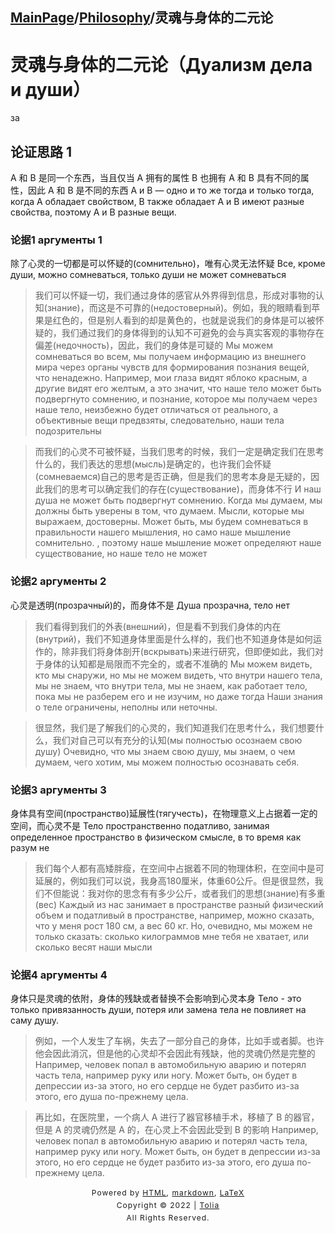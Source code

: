 ## [MainPage](../index.md)/[Philosophy](README.md)/灵魂与身体的二元论

# 灵魂与身体的二元论（Дуализм дела и души）
за
## 论证思路 1 
A 和 B 是同一个东西，当且仅当 A 拥有的属性 B 也拥有
A 和 B 具有不同的属性，因此 A 和 B 是不同的东西
А и В — одно и то же тогда и только тогда, когда А обладает свойством, В также обладает
A и B имеют разные свойства, поэтому A и B разные вещи.


### 论据1 аргументы 1
除了心灵的一切都是可以怀疑的(сомнительно)，唯有心灵无法怀疑
Все, кроме души, можно сомневаться, только души не может сомневаться

> 我们可以怀疑一切，我们通过身体的感官从外界得到信息，形成对事物的认知(знание)，而这是不可靠的(недостоверный)。例如，我的眼睛看到苹果是红色的，但是别人看到的却是黄色的，也就是说我们的身体是可以被怀疑的，我们通过我们的身体得到的认知不可避免的会与真实客观的事物存在偏差(недочность)，因此，我们的身体是可疑的
> Мы можем сомневаться во всем, мы получаем информацию из внешнего мира через органы чувств для формирования познания вещей, что ненадежно. Например, мои глаза видят яблоко красным, а другие видят его желтым, а это значит, что наше тело может быть подвергнуто сомнению, и познание, которое мы получаем через наше тело, неизбежно будет отличаться от реального, а объективные вещи предвзяты, следовательно, наши тела подозрительны

> 而我们的心灵不可被怀疑，当我们思考的时候，我们一定是确定我们在思考什么的，我们表达的思想(мысль)是确定的，也许我们会怀疑(сомневаемся)自己的思考是否正确，但是我们的思考本身是无疑的，因此我们的思考可以确定我们的存在(существование)，而身体不行
> И наш душа не может быть подвергнут сомнению. Когда мы думаем, мы должны быть уверены в том, что думаем. Мысли, которые мы выражаем, достоверны. Может быть, мы будем сомневаться в правильности нашего мышления, но само наше мышление сомнительно. , поэтому наше мышление может определяют наше существование, но наше тело не может

### 论据2 аргументы 2
心灵是透明(прозрачный)的，而身体不是
Душа прозрачна, тело нет
> 我们看得到我们的外表(внешний)，但是看不到我们身体的内在(внутрий)，我们不知道身体里面是什么样的，我们也不知道身体是如何运作的，除非我们将身体剖开(вскрывать)来进行研究，但即便如此，我们对于身体的认知都是局限而不完全的，或者不准确的
> Мы можем видеть, кто мы снаружи, но мы не можем видеть, что внутри нашего тела, мы не знаем, что внутри тела, мы не знаем, как работает тело, пока мы не разберем его и не изучим, но даже тогда Наши знания о теле ограничены, неполны или неточны.

> 很显然，我们是了解我们的心灵的，我们知道我们在思考什么，我们想要什么，我们对自己可以有充分的认知(мы полностью осознаем свою душу)
> Очевидно, что мы знаем свою душу, мы знаем, о чем думаем, чего хотим, мы можем полностью осознавать себя.

### 论据3 аргументы 3
身体具有空间(пространство)延展性(тягучесть)，在物理意义上占据着一定的空间，而心灵不是
Тело пространственно податливо, занимая определенное пространство в физическом смысле, в то время как разум не
> 我们每个人都有高矮胖瘦，在空间中占据着不同的物理体积，在空间中是可延展的，例如我们可以说，我身高180厘米，体重60公斤。但是很显然，我们不但能说：我对你的思念有有多少公斤，或者我们的思想(знание)有多重(вес)
> Каждый из нас занимает в пространстве разный физический объем и податливый в пространстве, например, можно сказать, что у меня рост 180 см, а вес 60 кг. Но, очевидно, мы можем не только сказать: сколько килограммов мне тебя не хватает, или сколько весят наши мысли

### 论据4 аргументы 4
身体只是灵魂的依附，身体的残缺或者替换不会影响到心灵本身
Тело - это только привязанность души, потеря или замена тела не повлияет на саму душу.
> 例如，一个人发生了车祸，失去了一部分自己的身体，比如手或者脚。也许他会因此消沉，但是他的心灵却不会因此有残缺，他的灵魂仍然是完整的
> Например, человек попал в автомобильную аварию и потерял часть тела, например руку или ногу. Может быть, он будет в депрессии из-за этого, но его сердце не будет разбито из-за этого, его душа по-прежнему цела.

> 再比如，在医院里，一个病人 A 进行了器官移植手术，移植了 B 的器官，但是 A 的灵魂仍然是 A 的，在心灵上不会因此受到 B 的影响
> Например, человек попал в автомобильную аварию и потерял часть тела, например руку или ногу. Может быть, он будет в депрессии из-за этого, но его сердце не будет разбито из-за этого, его душа по-прежнему цела.

<style type="text/css">
    #footer {
        position: relative;
        margin: 0 auto;
        line-height: 20px;
        text-align: center;
        font-size: 12px;
        letter-spacing: 1px;
    }
 
    .content {
        height: 1800px;
        width: 100%;
        text-align: center;
    }
</style>

<div id="footer">
    Powered by
    <a href="https://html5up.net">HTML</a>, 
    <a href="https://markdown.com.cn/">markdown</a>, 
    <a href="https://www.latex-project.org/">LaTeX</a>
    <br>
    Copyright © 2022 | 
    <a href="https://tolia-gh.github.io">Tolia</a>
    <br>
    All Rights Reserved.
    <br>
</div>